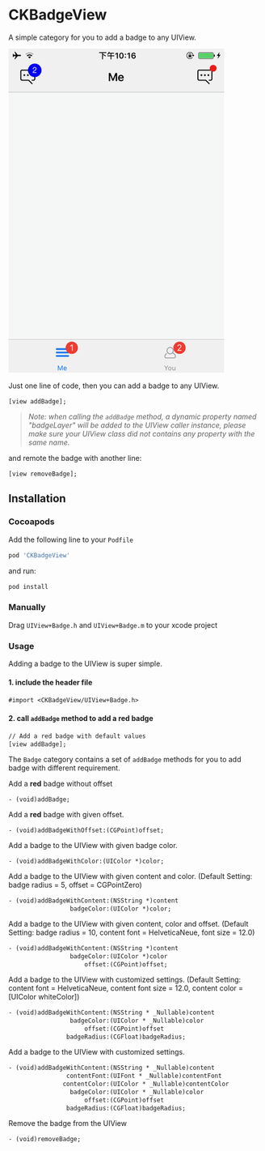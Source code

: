 # CKBadgeView
A simple category for you to add a badge to any UIView.

![screenshot](Screenshots/example.png)

Just one line of code, then you can add a badge to any UIView.

```objc
[view addBadge];
```

> *Note: when calling the `addBadge` method, a dynamic property named "badgeLayer" will be added to the UIView caller instance, please make sure your UIView class did not contains any property with the same name.*

and remote the badge with another line:

```objc
[view removeBadge];
```

## Installation

### Cocoapods

Add the following line to your `Podfile`

```ruby
pod 'CKBadgeView'
```

and run:

```sh
pod install
```

### Manually

Drag `UIView+Badge.h` and `UIView+Badge.m` to your xcode project

### Usage

Adding a badge to the UIView is super simple.

#### 1. include the header file

```objc
#import <CKBadgeView/UIView+Badge.h>
```

#### 2. call `addBadge` method to add a red badge

```objc
// Add a red badge with default values
[view addBadge];
```

The `Badge` category contains a set of `addBadge` methods for you to add badge with different requirement.

Add a __red__ badge without offset

```objc
- (void)addBadge;
```

Add a __red__ badge with given offset.

```objc
- (void)addBadgeWithOffset:(CGPoint)offset;
```

Add a badge to the UIView with given badge color.

```objc
- (void)addBadgeWithColor:(UIColor *)color;
```

Add a badge to the UIView with given content and color. (Default Setting: badge radius = 5, offset = CGPointZero)

```objc
- (void)addBadgeWithContent:(NSString *)content
                 badgeColor:(UIColor *)color;
```


Add a badge to the UIView with given content, color and offset. 
(Default Setting: badge radius = 10, content font = HelveticaNeue, font size = 12.0)
```objc
- (void)addBadgeWithContent:(NSString *)content
                 badgeColor:(UIColor *)color
                     offset:(CGPoint)offset;
```

Add a badge to the UIView with customized settings.
(Default Setting: content font = HelveticaNeue, content font size = 12.0, content color = [UIColor whiteColor])
```objc
- (void)addBadgeWithContent:(NSString * _Nullable)content
                 badgeColor:(UIColor * _Nullable)color
                     offset:(CGPoint)offset
                badgeRadius:(CGFloat)badgeRadius;
```


Add a badge to the UIView with customized settings.

```objc
- (void)addBadgeWithContent:(NSString * _Nullable)content
                contentFont:(UIFont * _Nullable)contentFont
               contentColor:(UIColor * _Nullable)contentColor
                 badgeColor:(UIColor * _Nullable)color
                     offset:(CGPoint)offset
                badgeRadius:(CGFloat)badgeRadius;
```

Remove the badge from the UIView
```objc
- (void)removeBadge;
```
